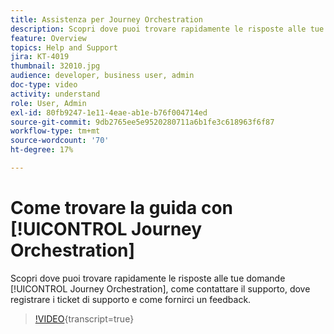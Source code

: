 ```yaml
---
title: Assistenza per Journey Orchestration
description: Scopri dove puoi trovare rapidamente le risposte alle tue domande [!UICONTROL Journey Orchestration], come contattare il supporto, dove registrare i ticket di supporto e come fornirci un feedback.
feature: Overview
topics: Help and Support
jira: KT-4019
thumbnail: 32010.jpg
audience: developer, business user, admin
doc-type: video
activity: understand
role: User, Admin
exl-id: 80fb9247-1e11-4eae-ab1e-b76f004714ed
source-git-commit: 9db2765ee5e9520280711a6b1fe3c618963f6f87
workflow-type: tm+mt
source-wordcount: '70'
ht-degree: 17%

---
```


# Come trovare la guida con [!UICONTROL Journey Orchestration]

Scopri dove puoi trovare rapidamente le risposte alle tue domande [!UICONTROL Journey Orchestration], come contattare il supporto, dove registrare i ticket di supporto e come fornirci un feedback.

>[!VIDEO](https://video.tv.adobe.com/v/32010?learn=on){transcript=true}
